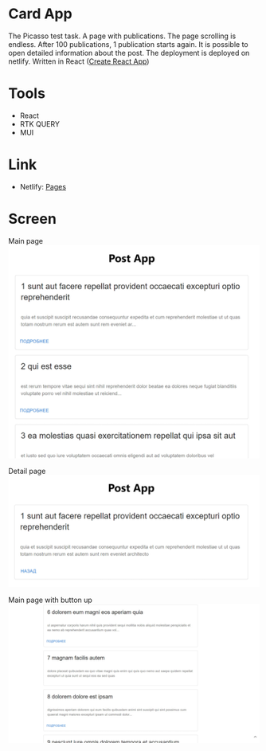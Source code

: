 # Card App

The Picasso test task. A page with publications. The page scrolling is endless. After 100 publications, 1 publication starts again. It is possible to open detailed information about the post. The deployment is deployed on netlify.
Written in React ([Create React App](https://github.com/facebook/create-react-app#create-react-app--))

# Tools

- React
- RTK QUERY
- MUI

# Link

- Netlify: [Pages](https://cardappreact.netlify.app/)

# Screen

Main page
![](screen/screen.jpg)

Detail page
![](screen/screen1.jpg)

Main page with button up
![](screen/screen2.jpg)
